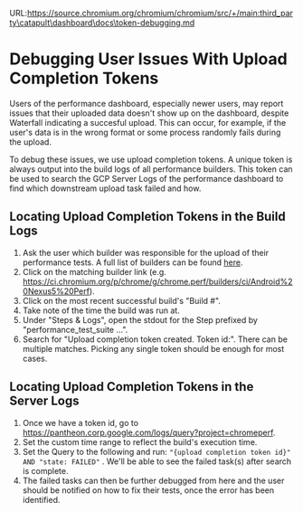 URL:https://source.chromium.org/chromium/chromium/src/+/main:third_party\catapult\dashboard\docs\token-debugging.md
# Debugging User Issues With Upload Completion Tokens

Users of the performance dashboard, especially newer users,
may report issues that their uploaded data doesn't show up
on the dashboard, despite Waterfall indicating a succesful
upload. This can occur, for example, if the user's
data is in the wrong format or some process randomly fails during
the upload.

To debug these issues, we use upload completion tokens. A unique token is
always output into the build logs of all performance builders. This token
can be used to search the GCP Server Logs of the performance dashboard to
find which downstream upload task failed and how.

## Locating Upload Completion Tokens in the Build Logs

1. Ask the user which builder was responsible for the upload of their
performance tests. A full list of builders can be found
[here](https://ci.chromium.org/p/chrome/g/chrome.perf/builders).
2. Click on the matching builder link
(e.g. https://ci.chromium.org/p/chrome/g/chrome.perf/builders/ci/Android%20Nexus5%20Perf).
3. Click on the most recent successful build's "Build #".
4. Take note of the time the build was run at.
5. Under "Steps & Logs", open the stdout for the Step prefixed by
"performance_test_suite ...".
6. Search for "Upload completion token created. Token id:". There can be
multiple matches. Picking any single token should be enough for most cases.

## Locating Upload Completion Tokens in the Server Logs

1. Once we have a token id, go to
https://pantheon.corp.google.com/logs/query?project=chromeperf.
2. Set the custom time range to reflect the build's execution time.
3. Set the Query to the following and run:
	```"{upload completion token id}" AND "state: FAILED"```
	. We'll be able to see the failed task(s) after search is complete.
4. The failed tasks can then be further debugged from here and the user should be
notified on how to fix their tests, once the error has been identified.
